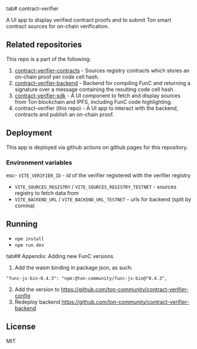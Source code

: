 tab# contract-verifier

A UI app to display verified contract proofs and to submit Ton smart contract sources for on-chain verification.

## Related repositories

This repo is a part of the following:

1. [contract-verifier-contracts](https://github.com/ton-community/contract-verifier-contracts) - Sources registry contracts which stores an on-chain proof per code cell hash.
2. [contract-verifier-backend](https://github.com/ton-community/contract-verifier-backend) - Backend for compiling FunC and returning a signature over a message containing the resulting code cell hash.
3. [contract-verifier-sdk](https://github.com/ton-community/contract-verifier-sdk) - A UI component to fetch and display sources from Ton blockchain and IPFS, including FunC code highlighting.
4. contract-verifier (this repo) - A UI app to interact with the backend, contracts and publish an on-chain proof.

## Deployment

This app is deployed via github actions on github pages for this repository.

### Environment variables

esc- `VITE_VERIFIER_ID` - id of the verifier registered with the verifier registry
- `VITE_SOURCES_REGISTRY` / `VITE_SOURCES_REGISTRY_TESTNET` - sources registry to fetch data from
- `VITE_BACKEND_URL` / `VITE_BACKEND_URL_TESTNET` - urls for backend (split by comma)

## Running

- `npm install`
- `npm run dev`

tab## Appendix: Adding new FunC versions

1. Add the wasm binding in package json, as such:

```
"func-js-bin-0.4.3": "npm:@ton-community/func-js-bin@^0.4.3",
```

2. Add the version to https://github.com/ton-community/contract-verifier-config
3. Redeploy backend https://github.com/ton-community/contract-verifier-backend

## License

MIT

